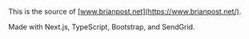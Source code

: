 This is the source of [www.brianpost.net](https://www.brianpost.net/).

Made with Next.js, TypeScript, Bootstrap, and SendGrid.